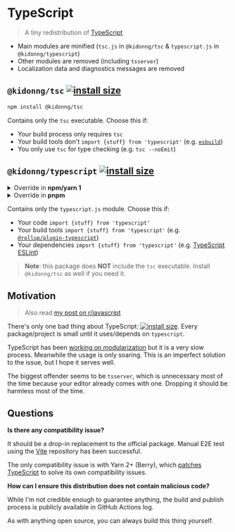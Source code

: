 # TypeScript

> A tiny redistribution of [TypeScript](https://github.com/microsoft/TypeScript)

- Main modules are minified (`tsc.js` in `@kidonng/tsc` & `typescript.js` in `@kidonng/typescript`)
- Other modules are removed (including `tsserver`)
- Localization data and diagnostics messages are removed

## `@kidonng/tsc` [![install size](https://packagephobia.com/badge?p=@kidonng/tsc)](https://packagephobia.com/result?p=@kidonng/tsc)

```sh
npm install @kidonng/tsc
```

Contains only the `tsc` executable. Choose this if:

- Your build process only requires `tsc`
- Your build tools don't `import {stuff} from 'typescript'` (e.g. [`esbuild`](https://github.com/evanw/esbuild))
- You only use `tsc` for type checking (e.g. `tsc --noEmit`)

## `@kidonng/typescript` [![install size](https://packagephobia.com/badge?p=@kidonng/typescript)](https://packagephobia.com/result?p=@kidonng/typescript)

<details>
<summary>Override in <strong>npm/yarn 1</strong></summary>

```sh
npm install typescript@npm:@kidonng/typescript
```

</details>

<details>
<summary>Override in <strong>pnpm</strong></summary>

Add to `package.json`:

```json
{
  "pnpm": {
    "overrides": {
      "typescript": "npm:@kidonng/typescript@^4.8.3"
    }
  }
}
```

</details>

Contains only the `typescript.js` module. Choose this if:

- Your code `import {stuff} from 'typescript'`
- Your build tools `import {stuff} from 'typescript'` (e.g. [`@rollup/plugin-typescript`](https://github.com/rollup/plugins/tree/master/packages/typescript))
- Your dependencies `import {stuff} from 'typescript'` (e.g. [TypeScript ESLint](https://github.com/typescript-eslint/typescript-eslint))

> **Note**: this package does **NOT** include the `tsc` executable. Install `@kidonng/tsc` as well if you need it.

## Motivation

> Also read [my post on r/javascript](https://www.reddit.com/r/javascript/comments/xcygcc/comment/io7xwa8/)

There's only one bad thing about TypeScript: [![install size](https://packagephobia.com/badge?p=typescript)](https://packagephobia.com/result?p=typescript). Every package/project is small until it uses/depends on `typescript`.

TypeScript has been [working on modularization](https://github.com/microsoft/TypeScript/issues/27891) but it is a very slow process. Meanwhile the usage is only soaring. This is an imperfect solution to the issue, but I hope it serves well.

The biggest offender seems to be `tsserver`, which is unnecessary most of the time because your editor already comes with one. Dropping it should be harmless most of the time.

## Questions

**Is there any compatibility issue?**

It should be a drop-in replacement to the official package. Manual E2E test using the [Vite](https://github.com/vitejs/vite) repository has been successful.

The only compatibility issue is with Yarn 2+ (Berry), which [patches TypeScript](https://github.com/yarnpkg/berry/tree/master/packages/plugin-compat) to solve its own compatibility issues.

**How can I ensure this distribution does not contain malicious code?**

While I'm not credible enough to guarantee anything, the build and publish process is publicly available in GitHub Actions log.

As with anything open source, you can always build this thing yourself.
